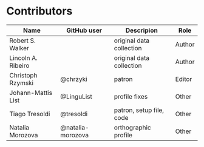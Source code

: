 # Contributors

Name | GitHub user | Descripion | Role
-----|-------------|------ | -----
Robert S. Walker | | original data collection | Author
Lincoln A. Ribeiro |  | original data collection | Author
Christoph Rzymski  | @chrzyki | patron | Editor
Johann-Mattis List | @LinguList | profile fixes | Other
Tiago Tresoldi     | @tresoldi | patron, setup file, code | Other
Natalia Morozova   | @natalia-morozova | orthographic profile | Other



